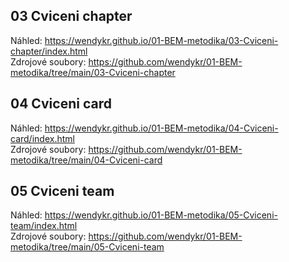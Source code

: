## 03 Cviceni chapter
Náhled: https://wendykr.github.io/01-BEM-metodika/03-Cviceni-chapter/index.html  
Zdrojové soubory: https://github.com/wendykr/01-BEM-metodika/tree/main/03-Cviceni-chapter

## 04 Cviceni card
Náhled: https://wendykr.github.io/01-BEM-metodika/04-Cviceni-card/index.html  
Zdrojové soubory: https://github.com/wendykr/01-BEM-metodika/tree/main/04-Cviceni-card

## 05 Cviceni team
Náhled: https://wendykr.github.io/01-BEM-metodika/05-Cviceni-team/index.html  
Zdrojové soubory: https://github.com/wendykr/01-BEM-metodika/tree/main/05-Cviceni-team
